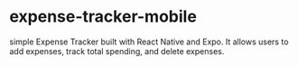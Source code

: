 # expense-tracker-mobile
simple Expense Tracker built with React Native and Expo. It allows users to add expenses, track total spending, and delete expenses. 
